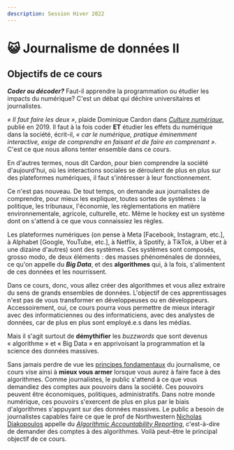 ```yaml
---
description: Session Hiver 2022
---
```


# 😺 Journalisme de données II

## Objectifs de ce cours <a href="#objectifs-de-ce-cours" id="objectifs-de-ce-cours"></a>

_**Coder ou décoder?**_ Faut-il apprendre la programmation ou étudier les impacts du numérique? C'est un débat qui déchire universitaires et journalistes.

_« Il faut faire les deux »_, plaide Dominique Cardon dans [_Culture numérique_](http://www.pressesdesciencespo.fr/fr/book/?gcoi=27246100540390), publié en 2019. Il faut à la fois coder **ET** étudier les effets du numérique dans la société, écrit-il, _« car le numérique, pratique éminemment interactive, exige de comprendre en faisant et de faire en comprenant »_. C'est ce que nous allons tenter ensemble dans ce cours.

En d'autres termes, nous dit Cardon, pour bien comprendre la société d'aujourd'hui, où les interactions sociales se déroulent de plus en plus sur des plateformes numériques, il faut s'intéresser à leur fonctionnement.

Ce n'est pas nouveau. De tout temps, on demande aux journalistes de comprendre, pour mieux les expliquer, toutes sortes de systèmes : la politique, les tribunaux, l'économie, les règlementations en matière environnementale, agricole, culturelle, etc. Même le hockey est un système dont on s'attend à ce que vous connaissiez les règles.

Les plateformes numériques (on pense à Meta \[Facebook, Instagram, etc.], à Alphabet \[Google, YouTube, etc.], à Netflix, à Spotify, à TikTok, à Uber et à une dizaine d'autres) sont des systèmes. Ces systèmes sont composés, grosso modo, de deux éléments : des masses phénoménales de données, ce qu'on appelle du _**Big Data**_, et des **algorithmes** qui, à la fois, s'alimentent de ces données et les nourrissent.

Dans ce cours, donc, vous allez créer des algorithmes et vous allez extraire du sens de grands ensembles de données. L'objectif de ces apprentissages n'est pas de vous transformer en développeuses ou en développeurs. Accessoirement, oui, ce cours pourra vous permettre de mieux interagir avec des informaticiennes ou des informaticiens, avec des analystes de données, car de plus en plus sont employé.e.s dans les médias.

Mais il s'agit surtout de **démythifier** les _buzzwords_ que sont devenus « algorithme » et « Big Data » en apprivoisant la programmation et la science des données massives.

Sans jamais perdre de vue les [principes fondamentaux](http://www.gallimard.fr/Catalogue/GALLIMARD/Folio/Folio-actuel/Principes-du-journalisme) du journalisme, ce cours vise ainsi à **mieux vous armer** lorsque vous aurez à faire face à des algorithmes. Comme journalistes, le public s'attend à ce que vous demandiez des comptes aux pouvoirs dans la société. Ces pouvoirs peuvent être économiques, politiques, administratifs. Dans notre monde numérique, ces pouvoirs s'exercent de plus en plus par le biais d'algorithmes s'appuyant sur des données massives. Le public a besoin de journalistes capables faire ce que le prof de Northwestern [Nicholas Diakopoulos](https://communication.northwestern.edu/faculty/nicholas-diakopoulos/) appelle du [_Algorithmic Accountability Reporting_](http://www.nickdiakopoulos.com/wp-content/uploads/2011/07/Algorithmic-Accountability-Reporting\_final.pdf), c'est-à-dire de demander des comptes à des algorithmes. Voilà peut-être le principal objectif de ce cours.
